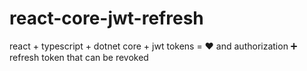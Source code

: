 # react-core-jwt-refresh

react + typescript + dotnet core + jwt tokens = ❤ and authorization ➕ refresh token that can be revoked

